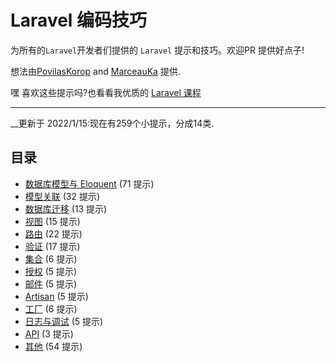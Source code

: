 # Laravel 编码技巧

为所有的`Laravel`开发者们提供的 `Laravel` 提示和技巧。欢迎PR 提供好点子!

想法由[PovilasKorop](https://github.com/PovilasKorop) and [MarceauKa](https://github.com/MarceauKa) 提供.

嘿 喜欢这些提示吗?也看看我优质的 [Laravel 课程](https://laraveldaily.teachable.com/)

---

__更新于 2022/1/15:现在有259个小提示，分成14类.



## 目录

- [数据库模型与 Eloquent](#zh/DB_Models_and_Eloquent.md) (71 提示)
- [模型关联](#zh/Models_Relations.md) (32 提示)
- [数据库迁移](#zh/Migrations.md) (13 提示)
- [视图](#zh/Views.md) (15 提示)
- [路由](#zh/Routing.md) (22 提示)
- [验证](#zh/Validation.md) (17 提示)
- [集合](#zh/Collections.md) (6 提示)
- [授权](#zh/Auth.md) (5 提示)
- [邮件](#zh/Mail.md) (5 提示)
- [Artisan](#zh/Artisan.md) (5 提示)
- [工厂](#zh/Factories.md) (6 提示)
- [日志与调试](#zh/Log_and_Debug.md) (5 提示)
- [API](#zh/Api.md) (3 提示)
- [其他](#zh/Other.md) (54 提示)
